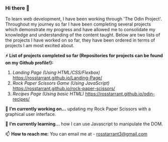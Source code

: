 ### Hi there 👋

To learn web development, I have been working through 'The Odin Project'. Throughout my journey so far I have been completing several projects which demonstrate my progress and have allowed me to consolidate my knowledge and understanding of the content taught. Below are two lists of the projects I have worked on so far, they have been ordered in terms of projects I am most excited about.

**⚡ List of projects completed so far (Repositories for projects can be found on my Github profile!):**
1. _Landing Page (Using HTML/CSS/Flexbox)_ https://rosstarrant.github.io/Landing-Page/
2. _Rock Paper Scissors Game (Using JavaScript)_ https://rosstarrant.github.io/rock-paper-scissors/
3. _Recipes Page (Using basic HTML)_ https://rosstarrant.github.io/odin-recipes/

🔭 **I’m currently working on...** updating my Rock Paper Scissors with a graphical user interface.

🌱 **I’m currently learning...** how I can use Javascript to manipulate the DOM.

📫 **How to reach me:** You can email me at - rosstarrant3@gmail.com

<!--
**RossTarrant/RossTarrant** is a ✨ _special_ ✨ repository because its `README.md` (this file) appears on your GitHub profile.

Here are some ideas to get you started:

- 🔭 I’m currently working on ...
- 🌱 I’m currently learning ...
- 👯 I’m looking to collaborate on ...
- 🤔 I’m looking for help with ...
- 💬 Ask me about ...
- 📫 How to reach me: ...
- 😄 Pronouns: ...
- ⚡ Fun fact: ...
-->
